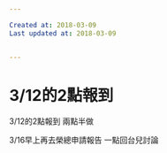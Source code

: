 ```yaml
---

Created at: 2018-03-09
Last updated at: 2018-03-09


---
```


# 3/12的2點報到


3/12的2點報到
兩點半做

3/16早上再去榮總申請報告
一點回台兒討論

